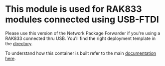 # This module is used for RAK833 modules connected using USB-FTDI

Please use this version of the Network Package Forwarder if you're using a RAK833 connected thru USB. You'll find the right deployment template in the [directory]().

To understand how this container is built refer to the main [documentation here](https://github.com/ellerbach/lora_gateway).